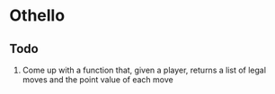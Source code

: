 # Othello

## Todo
1. Come up with a function that, given a player, returns a list of legal moves and the point value of each move

